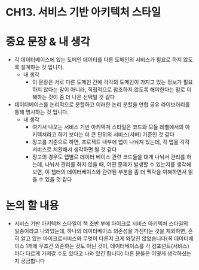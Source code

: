 # CH13. 서비스 기반 아키텍처 스타일

# 중요 문장 & 내 생각

- 각 데이터베이스에 있는 도메인 데이터를 다른 도메인의 서비스가 필요로 하지 않도록 설계하는 것 입니다.
    - 내 생각
        - 이 문장은 서로 다른 도메인 간에 각각의 도메인이 가지고 있는 정보가  필요하지 않다는 말이 아니라, 직접적으로 참조하지 않도록 해야한다는 말로 이해하는 것이 좀 더 나은 선택일 것 같다
- 데이터베이스를 논리적으로 분할하고 이러한 논리 분할을 연합 공유 라이브러리를 통해 명시하는 것 입니다.
    - 내 생각
        - 여기서 나오는 서비스 기반 아키텍쳐 스타일은 코드와 모듈 레벨에서의 아키텍쳐라고 하기 보다는 더 큰 단위의 서비스(서버) 기준인 것 같다
        - 장고를 기준으로 하면, 프로젝트 내부에 앱이 나눠져 있는데, 각 앱을 각각 서비스로 치환해서 생각하면 될 것 같다
        - 장고의 경우도 앱별로 데이터 베이스 관련 코드들을 대개 나눠서 관리를 하는데, 나눠서 관리를 하지 않을 때, 어떤 문제가 발생할 수 있는지를 생각해보면, 이 챕터의 데이터베이스와 관련된 부분을 좀 더 맥락을 이해하면서 읽을 수 있을 것 같다

# 논의 할 내용

- 서비스 기반 아키텍처 스타일이 책 초반 부에 마이크로 서비스 아키텍처 스타일의 일종이라고 나와있는데, 하나의 데이터베이스 의존성을 가진다는 것을 제외하면, 흔히 알고 있는 마이크로서비스와 무엇이 다른지 크게 와닿진 않았습니다(꼭 데이터베이스 1개에 무조건 의존하는 것도 아닌 것이, 데이터베이스를 각 컴포넌트(서비스) 마다 다르게 가져갈 수도 있다고 나와 있긴 합니다) 다른 분들은 어떻게 생각하셨는지 궁금합니다